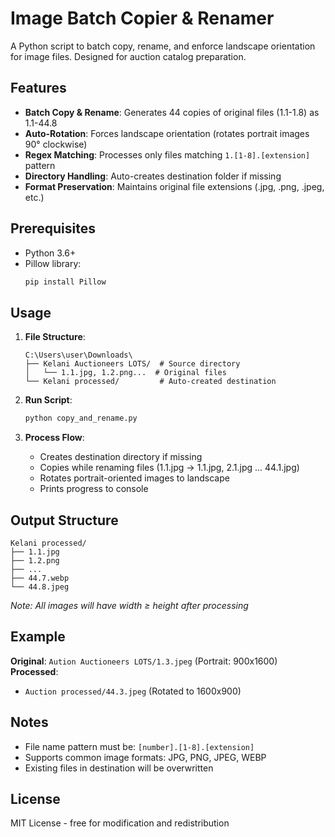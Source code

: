 # Image Batch Copier & Renamer

A Python script to batch copy, rename, and enforce landscape orientation for image files. Designed for auction catalog preparation.

## Features
- **Batch Copy & Rename**: Generates 44 copies of original files (1.1-1.8) as 1.1-44.8  
- **Auto-Rotation**: Forces landscape orientation (rotates portrait images 90° clockwise)  
- **Regex Matching**: Processes only files matching `1.[1-8].[extension]` pattern  
- **Directory Handling**: Auto-creates destination folder if missing  
- **Format Preservation**: Maintains original file extensions (.jpg, .png, .jpeg, etc.)

## Prerequisites
- Python 3.6+
- Pillow library:  
  ```bash
  pip install Pillow
  ```

## Usage
1. **File Structure**:
   ```
   C:\Users\user\Downloads\  
   ├── Kelani Auctioneers LOTS/  # Source directory  
   │   └── 1.1.jpg, 1.2.png...  # Original files  
   └── Kelani processed/         # Auto-created destination
   ```

2. **Run Script**:
   ```bash
   python copy_and_rename.py
   ```

3. **Process Flow**:
   - Creates destination directory if missing  
   - Copies while renaming files (1.1.jpg → 1.1.jpg, 2.1.jpg ... 44.1.jpg)  
   - Rotates portrait-oriented images to landscape  
   - Prints progress to console

## Output Structure
```
Kelani processed/  
├── 1.1.jpg  
├── 1.2.png  
├── ...  
├── 44.7.webp  
└── 44.8.jpeg  
```
*Note: All images will have width ≥ height after processing*

## Example
**Original**: `Aution Auctioneers LOTS/1.3.jpeg` (Portrait: 900x1600)  
**Processed**:  
- `Auction processed/44.3.jpeg` (Rotated to 1600x900)  

## Notes
- File name pattern must be: `[number].[1-8].[extension]`  
- Supports common image formats: JPG, PNG, JPEG, WEBP  
- Existing files in destination will be overwritten  

## License
MIT License - free for modification and redistribution
